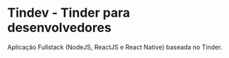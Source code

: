 # Tindev - Tinder para desenvolvedores

Aplicação Fullstack (NodeJS, ReactJS e React Native) baseada no Tinder.
